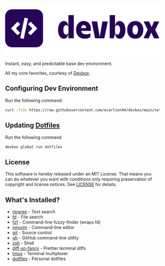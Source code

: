 <picture>
 <source media="(prefers-color-scheme: dark)" srcset="https://raw.githubusercontent.com/jetpack-io/devbox/main/docs/app/static/img/devbox_logo_dark.svg">
 <source media="(prefers-color-scheme: light)" srcset="https://raw.githubusercontent.com/jetpack-io/devbox/main/docs/app/static/img/devbox_logo_light.svg">
 <img alt="Devbox logo." src="https://raw.githubusercontent.com/jetpack-io/devbox/main/docs/app/static/img/devbox_logo_light.svg">
</picture>

Instant, easy, and predictable base dev environment.

All my core favorites, courtesy of [Devbox](https://github.com/jetpack-io/devbox).

## Configuring Dev Environment

Run the following command:

```bash
curl -fsSL https://raw.githubusercontent.com/ecarlson94/devbox/main/setup.sh | bash
```

## Updating [Dotfiles](https://github.com/ecarlson94/dotfiles)

Run the following command

```bash
devbox global run dotfiles
```

## License

This software is hereby released under an MIT License. That means you can do whatever you want with conditions only requiring preservation of copyright and license notices.
See [LICENSE](./LICENSE) for details.

## What's Installed?

- [ripgrep](https://github.com/BurntSushi/ripgrep) - Text search
- [fd](https://github.com/sharkdp/fd) - File search
- [fzf](https://github.com/junegunn/fzf) - Command-line fuzzy-finder (wraps fd)
- [neovim](https://github.com/neovim/neovim) - Command-line editor
- [git](https://git-scm.com/) - Source control
- [gh](https://github.com/cli/cli) - GitHub command-line utility
- [zsh](https://www.zsh.org/) - Shell
- [diff-so-fancy](https://github.com/so-fancy/diff-so-fancy) - Prettier terminal diffs
- [tmux](https://github.com/tmux/tmux/wiki) - Terminal multiplexer
- [dotfiles](https://github.com/ecarlson94/dotfiles) - Personal dotfiles
